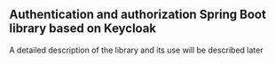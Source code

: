 ## Authentication and authorization Spring Boot library based on Keycloak

A detailed description of the library and its use will be described later
